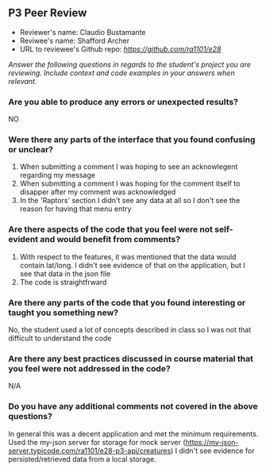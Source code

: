 ## P3 Peer Review

+ Reviewer's name: Claudio Bustamante
+ Reviwee's name: Shafford Archer
+ URL to reviewee's Github repo: *https://github.com/ra1101/e28*

*Answer the following questions in regards to the student's project you are reviewing. Include context and code examples in your answers when relevant.*


### Are you able to produce any errors or unexpected results?
NO

### Were there any parts of the interface that you found confusing or unclear?
1) When submitting a comment I was hoping to see an acknowlegent regarding my message
2) When submitting a comment I was hoping for the comment itself to disapper after my comment was acknowledged
3) In the 'Raptors' section I didn't see any data at all so I don't see the reason for having that menu entry


### Are there aspects of the code that you feel were not self-evident and would benefit from comments?
1) With respect to the features, it was mentioned that the data would contain lat/long. I didn't see evidence of that on the application, but I see that data in the json file
2) The code is straightfrward

### Are there any parts of the code that you found interesting or taught you something new?
No, the student used a lot of concepts described in class so I was not that difficult to understand the code

### Are there any best practices discussed in course material that you feel were not addressed in the code?
N/A

### Do you have any additional comments not covered in the above questions?
In general this was a decent application and met the minimum requirements. 
Used the my-json server for storage for mock server (https://my-json-server.typicode.com/ra1101/e28-p3-api/creatures)
I didn't see evidence for persisted/retrieved data from a local storage.
